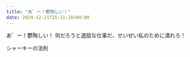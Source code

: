 ```yaml
---
title: "あ゛ー！鬱陶しい！"
date: 2024-12-21T15:31:26+09:00
---
```

あ゛ー！鬱陶しい！
何だろうと退屈な仕事だ、せいぜい私のために潰れろ！

シャーキーの法則
